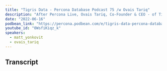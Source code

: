 ```yaml
---
title: "Tigris Data - Percona Database Podcast 75 /w Ovais Tariq"
description: "After Percona Live, Ovais Tariq, Co-Founder & CEO - of Tigris Data, joined Matt Yonkovit, The Head of Open Source Strategy at Percona, to give more feedback about the event. Ovais explains more about the back end of Tigris Data, the trend in open source, and upcoming talks in the community. Learn more, join and contribute on tigrisdata.com"
date: "2022-06-16"
podbean_link: "https://percona.podbean.com/e/tigris-data-percona-database-podcast-75-w-ovais-tariq/"
youtube_id: "0WsfiKiqz_k"
speakers:
  - matt_yonkovit
  - ovais_tariq
---
```


## Transcript
